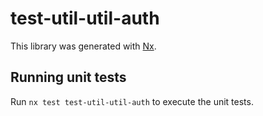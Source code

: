 # test-util-util-auth

This library was generated with [Nx](https://nx.dev).

## Running unit tests

Run `nx test test-util-util-auth` to execute the unit tests.
